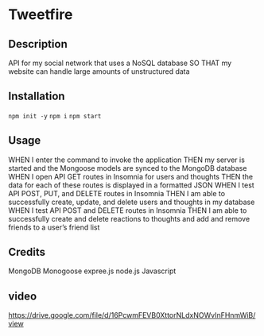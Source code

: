 # Tweetfire

## Description 
API for my social network that uses a NoSQL database
SO THAT my website can handle large amounts of unstructured data


## Installation

```npm init -y```
``` npm i ```
``` npm start ```

## Usage 

WHEN I enter the command to invoke the application
THEN my server is started and the Mongoose models are synced to the MongoDB database
WHEN I open API GET routes in Insomnia for users and thoughts
THEN the data for each of these routes is displayed in a formatted JSON
WHEN I test API POST, PUT, and DELETE routes in Insomnia
THEN I am able to successfully create, update, and delete users and thoughts in my database
WHEN I test API POST and DELETE routes in Insomnia
THEN I am able to successfully create and delete reactions to thoughts and add and remove friends to a user’s friend list





## Credits
MongoDB
Monogoose
expree.js
node.js
Javascript





## video 

https://drive.google.com/file/d/16PcwmFEVB0XttorNLdxNOWvInFHnmWiB/view
